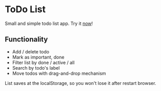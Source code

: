 # ToDo List

Small and simple todo list app.
Try it [now](https://saltowl.github.io/todo-list/)!

## Functionality

- Add / delete todo
- Mark as important, done
- Filter list by done / active / all
- Search by todo's label
- Move todos with drag-and-drop mechanism

List saves at the localStorage, so you won't lose it after restart browser.
